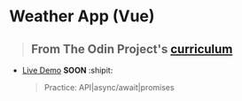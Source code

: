 # Weather App (Vue)

> ## From The Odin Project's [curriculum](https://www.theodinproject.com/lessons/weather-app)

- [Live Demo]() **SOON** :shipit:
  > Practice: API|async/await|promises
